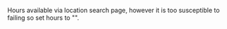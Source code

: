 Hours available via location search page, however it is too susceptible to failing so set hours to "<INACCESSIBLE>".
